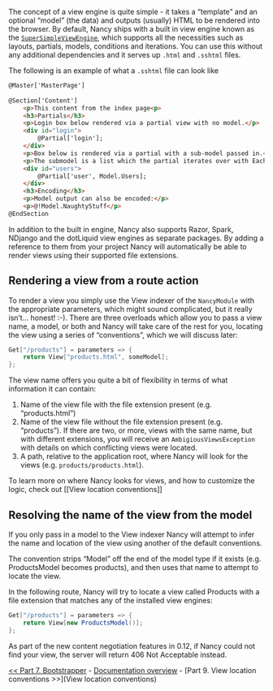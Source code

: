 The concept of a view engine is quite simple - it takes a “template” and an optional “model” (the data) and outputs (usually) HTML to be rendered into the browser. By default, Nancy ships with a built in view engine known as the [`SuperSimpleViewEngine`](https://github.com/grumpydev/SuperSimpleViewEngine), which supports all the necessities such as layouts, partials, models, conditions and iterations. You can use this without any additional dependencies and it serves up `.html` and `.sshtml` files.

The following is an example of what a `.sshtml` file can look like

```html
@Master['MasterPage']
    
@Section['Content']
    <p>This content from the index page<p>
    <h3>Partials</h3>
    <p>Login box below rendered via a partial view with no model.</p>
    <div id="login">
        @Partial['login'];
    </div>
    <p>Box below is rendered via a partial with a sub-model passed in.</p>
    <p>The submodel is a list which the partial iterates over with Each</p>
    <div id="users">
        @Partial['user', Model.Users];
    </div>
    <h3>Encoding</h3>
    <p>Model output can also be encoded:</p>
    <p>@!Model.NaughtyStuff</p>
@EndSection
```
In addition to the built in engine, Nancy also supports Razor, Spark, NDjango and the dotLiquid view engines as separate packages. By adding a reference to them from your project Nancy will automatically be able to render views using their supported file extensions.

## Rendering a view from a route action

To render a view you simply use the View indexer of the `NancyModule` with the appropriate parameters, which might sound complicated, but it really isn’t... honest! :-). There are three overloads which allow you to pass a view name, a model, or both and Nancy will take care of the rest for you, locating the view using a series of “conventions”, which we will discuss later:

```c#
Get["/products"] = parameters => {
    return View["products.html", someModel];
};
```

The view name offers you quite a bit of flexibility in terms of what information it can contain: 

1. Name of the view file with the file extension present (e.g. “products.html”)
2. Name of the view file without the file extension present (e.g. “products”). If there are two, or more, views with the same name, but with different extensions, you will receive an `AmbigiousViewsException` with details on which conflicting views were located.
3. A path, relative to the application root, where Nancy will look for the views (e.g. `products/products.html`). 

To learn more on where Nancy looks for views, and how to customize the logic, check out [[View location conventions]]

## Resolving the name of the view from the model

If you only pass in a model to the View indexer Nancy will attempt to infer the name and location of the view using another of the default conventions.

The convention strips “Model” off the end of the model type if it exists (e.g. ProductsModel becomes products), and then uses that name to attempt to locate the view. 

In the following route, Nancy will try to locate a view called Products with a file extension that matches any of the installed view engines:

```c#
Get["/products"] = parameters => {
    return View[new ProductsModel()];
};
```

As part of the new content negotiation features in 0.12, if Nancy could not find your view, the server will return 406 Not Acceptable instead.

[<< Part 7. Bootstrapper](Bootstrapper) - [Documentation overview](Documentation) - [Part 9. View location conventions >>](View location conventions)